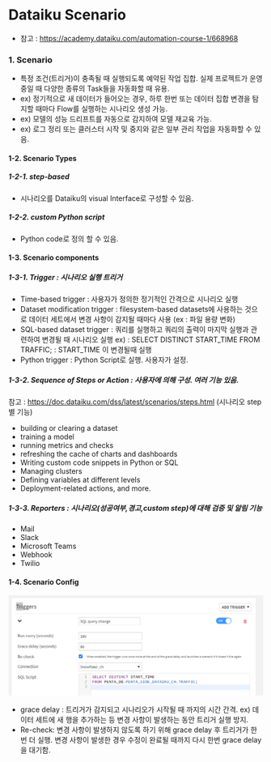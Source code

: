 # Dataiku Scenario

- 참고 : https://academy.dataiku.com/automation-course-1/668968

### 1. Scenario

- 특정 조건(트리거)이 충족될 때 실행되도록 예약된 작업 집합. 실제 프로젝트가 운영 중일 때 다양한 종류의 Task들을 자동화할 때 유용.
- ex) 정기적으로 새 데이터가 들어오는 경우, 하루 한번 또는 데이터 집합 변경을 탐지할 때마다 Flow를 실행하는 시나리오 생성 가능.
- ex) 모델의 성능 드리프트를 자동으로 감지하여 모델 재교육 가능.
- ex) 로그 정리 또는 클러스터 시작 및 중지와 같은 일부 관리 작업을 자동화할 수 있음.

#### 1-2. Scenario Types

##### 1-2-1. step-based

- 시나리오를 Dataiku의 visual Interface로 구성할 수 있음.

##### 1-2-2. custom Python script

- Python code로 정의 할 수 있음.

#### 1-3. Scenario components

##### 1-3-1. Trigger : 시나리오 실행 트리거

- Time-based trigger : 사용자가 정의한 정기적인 간격으로 시나리오 실행
- Dataset modification trigger : filesystem-based datasets에 사용하는 것으로 데이터 세트에서 변경 사항이 감지될 때마다 사용 (ex : 파일 용량 변화)
- SQL-based dataset trigger : 쿼리를 실행하고 쿼리의 출력이 마지막 실행과 관련하여 변경될 때 시나리오 실행 ex) : SELECT DISTINCT START_TIME FROM TRAFFIC; : START_TIME 이 변경될때 실행
- Python trigger : Python Script로 실행. 사용자가 설정.

##### 1-3-2. Sequence of Steps or Action : 사용자에 의해 구성. 여러 기능 있음.

참고 : https://doc.dataiku.com/dss/latest/scenarios/steps.html (시나리오 step별 기능)

- building or clearing a dataset
- training a model
- running metrics and checks
- refreshing the cache of charts and dashboards
- Writing custom code snippets in Python or SQL
- Managing clusters
- Defining variables at different levels
- Deployment-related actions, and more.

##### 1-3-3. Reporters : 시나리오(성공여부,경고,custom step)에 대해 검증 및 알림 기능

- Mail
- Slack
- Microsoft Teams
- Webhook
- Twilio

#### 1-4. Scenario Config

![scenario_config](.\image\scenario_config.PNG)

- grace delay : 트리거가 감지되고 시나리오가 시작될 때 까지의 시간 간격. ex) 데이터 세트에 새 행을 추가하는 등 변경 사항이 발생하는 동안 트리거 실행 방지.
- Re-check: 변경 사항이 발생하지 않도록 하기 위해 grace delay 후 트리거가 한 번 더 실행. 변경 사항이 발생한 경우 수정이 완료될 때까지 다시 한번 grace delay을 대기함.
